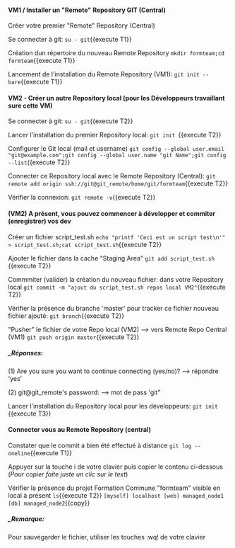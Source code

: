 #### VM1 / Installer un "Remote" Repository GIT (Central)  

Créer votre premier "Remote" Repository (Central)

 Se connecter à git:
   `su - git`{{execute T1}}

 Création dun répertoire du nouveau Remote Repository
`mkdir formteam;cd formteam`{{execute T1}}

 Lancement de l'installation du Remote Repository (VM1):
  `git init --bare`{{execute T1}}

#### VM2 - Créer un autre Repository local (pour les Développeurs travaillant sure cette VM)
 Se connecter à git:
 `su - git`{{execute T2}}
   
 Lancer l'installation du premier Repository local:
 `git init `{{execute T2}}
 
 Configurer le Git local (mail et username)
 `git config --global user.email "git@example.com";git config --global user.name "git Name";git config --list`{{execute T2}}   
 
 Connecter ce Repository local avec le Remote Repository (Central):
 `git remote add origin ssh://git@git_remote/home/git/formteam`{{execute T2}}

 Vérifier la connexion:
 `git remote -v`{{execute T2}}
 
#### (VM2) A présent, vous pouvez commencer à développer et commiter (enregistrer) vos dev
 Créer un fichier script_test.sh
 `echo "printf 'Ceci est un script test\n'" > script_test.sh;cat script_test.sh`{{execute T2}}
 
 Ajouter le fichier dans la cache "Staging Area"
 `git add script_test.sh `{{execute T2}}
 
 Commmiter (valider) la création du nouveau fichier: dans votre Repository local 
 `git commit -m "ajout du script_test.sh repos local VM2"`{{execute T2}}
   
 Vérifier la présence du branche 'master' pour tracker ce fichier nouveau fichier ajouté:
 `git branch`{{execute T2}}
 
 "Pusher" le fichier de votre Repo local (VM2) --> vers Remote Repo Central (VM1)
 `git push origin master`{{execute T2}}
 
##### _Réponses:
(1) Are you sure you want to continue connecting (yes/no)? --> répondre 'yes'
 
 
(2) git@git_remote's password: --> mot de pass 'git"
 
 
 Lancer l'installation du Repository local pour les développeurs:
 `git init `{{execute T3}}
 
 
#### Connecter vous au Remote Repository (central) 
 Constater que le commit a bien été effectué à distance
 `git log --oneline`{{execute T1}}

Appuyer sur la touche i de votre clavier puis copier le contenu ci-dessous (_Pour copier faite juste un clic sur le text_)



 Vérifier la présence du projet Formation Commune "formteam" visible en local à présent
  `ls`{{execute T2}}
`
[myself]
localhost
[web]
managed_node1
[db]
managed_node2
`{{copy}}


##### _Remarque:

Pour sauvegarder le fichier, utiliser les touches :wq! de votre clavier
